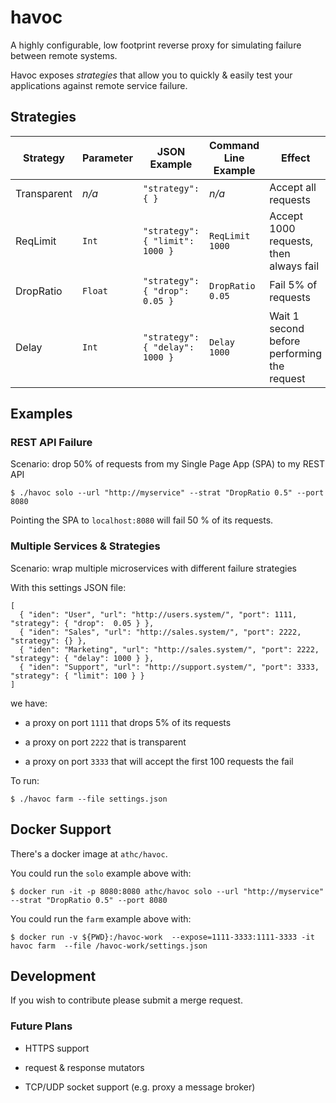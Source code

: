 # havoc

A highly configurable, low footprint reverse proxy for simulating failure between remote systems.

Havoc exposes _strategies_ that allow you to quickly & easily test your applications against
remote service failure.

## Strategies

| Strategy | Parameter  | JSON Example | Command Line Example | Effect 
|---|---|---|---|---|
| Transparent | _n/a_   | `"strategy": { }`               | _n/a_ | Accept all requests |
| ReqLimit    | `Int`   | `"strategy": { "limit": 1000 }` | `ReqLimit 1000`  | Accept 1000 requests, then always fail |
| DropRatio   | `Float` | `"strategy": { "drop":  0.05 }` | `DropRatio 0.05 `| Fail 5% of requests |
| Delay       | `Int`   | `"strategy": { "delay": 1000 }` | `Delay 1000 `| Wait 1 second before performing the request |

## Examples

### REST API Failure

Scenario: drop 50% of requests from my Single Page App (SPA) to my REST API

    $ ./havoc solo --url "http://myservice" --strat "DropRatio 0.5" --port 8080

Pointing the SPA to `localhost:8080` will fail 50 % of its requests.

### Multiple Services & Strategies

Scenario: wrap multiple microservices with different failure strategies

With this settings JSON file:

    [
      { "iden": "User", "url": "http://users.system/", "port": 1111, "strategy": { "drop":  0.05 } },
      { "iden": "Sales", "url": "http://sales.system/", "port": 2222, "strategy": {} },
      { "iden": "Marketing", "url": "http://sales.system/", "port": 2222, "strategy": { "delay": 1000 } },
      { "iden": "Support", "url": "http://support.system/", "port": 3333, "strategy": { "limit": 100 } }
    ]
 we have:
 
  * a proxy on port `1111` that drops 5% of its requests
  
  * a proxy on port `2222` that is transparent
  
  * a proxy on port `3333` that will accept the first 100 requests the fail
  
To run:

    $ ./havoc farm --file settings.json

## Docker Support

There's a docker image at `athc/havoc`. 

You could run the `solo` example above with:

    $ docker run -it -p 8080:8080 athc/havoc solo --url "http://myservice" --strat "DropRatio 0.5" --port 8080

You could run the `farm` example above with:

    $ docker run -v ${PWD}:/havoc-work  --expose=1111-3333:1111-3333 -it havoc farm  --file /havoc-work/settings.json  

## Development

If you wish to contribute please submit a merge request.

### Future Plans

 * HTTPS support
 
 * request & response mutators
 
 * TCP/UDP socket support (e.g. proxy a message broker)
